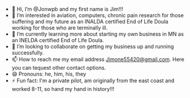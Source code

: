 - 👋 Hi, I’m @Jonwpb and my first name is Jim!!!
- 👀 I’m interested in aviation, computers, chronic pain research for those suffering and my future as an INALDA certified End of Life Doula working for those who are terminally ill.
- 🌱 I’m currently learning more about starting my own business in MN as an INELDA certified End of Life Doula. 
- 💞️ I’m looking to collaborate on getting my business up and running successfully. 
- 📫 How to reach me my email address Jimone55420@gmail.com. Here you can tequest other contact options. 
- 😄 Pronouns: he, him, his, they
- ⚡ Fun fact: I'm a private pilot, am originally from the east coast and worked 8-11, so hand my hand in history!!!

<!---
Jonwpb/Jonwpb is a ✨ special ✨ repository because its `README.md` (this file) appears on your GitHub profile.
You can click the Preview link to take a look at your changes.
--->
